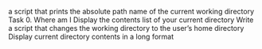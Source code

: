 a script that prints the absolute path name of the current working directory
Task 0. Where am I
Display the contents list of your current directory
Write a script that changes the working directory to the user’s home directory
Display current directory contents in a long format
